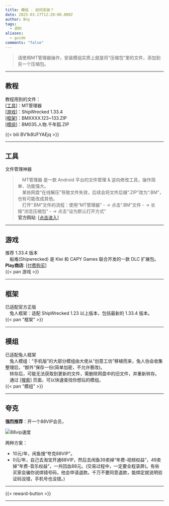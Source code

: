 ```yaml
---
title: 模组 - 如何安装？
date: 2025-03-27T12:20:00.000Z
author: Bny
tags:
  - 资料
aliases:
  - guide
comments: "false"
---
```

> 请使用MT管理器操作，安装模组实质上就是将“压缩包”里的文件，添加到另一个压缩包。  

- - -

## 教程

教程用到的文件：  
[[工具]](#工具)：MT管理器  
[[游戏]](#游戏)：ShipWrecked 1.33.4  
[[框架]](#框架)：BMXXXX.123~133.ZIP  
[[模组]](#模组)：BM035.人物.千年狐.ZIP  

{{< bili BV1k8UFYAEjq >}}

- - -

## 工具

文件管理神器  

> 　MT管理器 是一款 Android 平台的文件管理 & 逆向修改工具，操作简单、功能强大。  
> 　某些网盘“在线解压”导致文件失效，后续会将文件后缀“.ZIP”改为“.BM”，也有可能改成其他。  
> 　打开“.BM”文件的流程：使用“MT管理器” - ->  点击“.BM”文件 - -> 长按“浏览压缩包” - -> 点击“设为默认打开方式”  
> **官方网站**: [[点击进入]](/redirect?target=https://mt2.cn)  

- - -

## 游戏

推荐 1.33.4 版本  
　船难(Shipwrecked) 是 Klei 和 CAPY Games 联合开发的一款 DLC 扩展包。  
**Play商店**: [[付费购买]](/redirect?target=https://play.google.com/store/apps/details?id=com.kleientertainment.doNotStarveShipwrecked)  
{{< pan 游戏 >}}  

- - -

## 框架

已适配官方正版  
　兔人框架：适配 ShipWrecked 1.23 以上版本，包括最新的 1.33.4 版本。  
{{< pan "框架" >}}  

- - -

## 模组

已适配兔人框架  
　兔人模组：“手机版”的大部分模组由大佬从“创意工坊”移植而来，兔人协会收集整理后，“额外”保存一份(简单加密，不允许篡改)。  
　转存后，可能无法获取到更新的文件，需删除网盘中的旧文件，并重新转存。  
　通过 [[搜索]](/search) 页面，可以快速查找你想玩的模组。  
{{< pan "模组" >}}  

- - -

## 夸克

**强烈推荐**：开一个88VIP会员，  

![88vip速度](/img/1000205033.png)

两种方案：
- 10元/年，闲鱼搜“夸克88VIP”。
- 0元/年，自己去淘宝开通88VIP，然后去闲鱼39卖掉“年费-视频权益”，49卖掉“年费-音乐权益”，一共回血88元。(交易过程中，一定要全程录屏(。有些买家会骗你说绑错号码，他会申请退款。千万不要同意退款，能绑定就说明验证码没错，手机号也没错。)


- - -

{{< reward-button >}}

- - -
